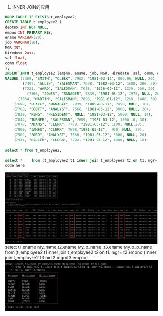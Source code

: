 1.	INNER JOIN的应用
```sql
DROP TABLE IF EXISTS t_employee2;
CREATE TABLE t_employee2 (	
deptno INT NOT NULL,
empno INT PRIMARY KEY,
ename VARCHAR(20),
job VARCHAR(20),
MGR INT,
Hiredate Date,
sal float,
comm float
);
INSERT INTO t_employee2 (empno, ename, job, MGR, Hiredate, sal, comm, deptno) 
VALUES (7369, "SMITH", "CLERK", 7902, "1981-03-12", 800.00, NULL, 20),
        (7499, "ALLEN", "SALESMAN", 7698, "1982-03-12", 1600, 300, 30),
        (7521, "WARD", "SALESMAN", 7698, "1838-03-12", 1250, 500, 30),
	      (7566, "JONES", "MANAGER", 7839, "1981-03-12", 2975, NULL, 20),
	  (7654, "MARTIN", "SALESMAN", 7698, "1981-01-12", 1250, 1400, 30),
	(7698, "BLAKE", "MANAGER", 7839, "1985-03-12", 2450, NULL, 10),
	(7788, "SCOTT", "ANALYST", 7566, "1981-03-12", 3000, NULL, 20),
	(7839, "KING", "PRESIDENT", NULL, "1981-03-12", 5000, NULL, 10),
	(7844, "TURNER", "SALESMAN", 7689, "1981-03-12", 1500, 0, 30),
	(7878, "ADAMS", "CLERK", 7788, "1981-03-12", 1100, NULL,20),
	(7900, "JAMES", "CLERK", 7698,"1981-03-12",  950, NULL, 30),
	(7902, "FORD", "ANALYST", 7566, "1981-03-12", 3000, NULL, 20),
	(7934, "MILLER", "CLERK", 7782, "1981-03-12", 1300, NULL, 10);

select * from t_employee2;

select *	from (t_employee2 t1 inner join t_employee2 t2 on t1. mgr= t2.empno ) inner join t_employee2 t3 on t2. mgr= t3.empno;
code here
```
![](https://github.com/shiyuexin123/mysql-test-1/blob/master/2.1.png)
select t1.ename My_name,t2.ename My_b_name ,t3.ename My_b_b_name from
(t_employee2 t1 inner join t_employee2 t2 on t1. mgr= t2.empno ) inner join t_employee2 t3 on t2.mgr=t3.empno;
![](https://github.com/shiyuexin123/mysql-test-1/blob/master/2.2.png)
